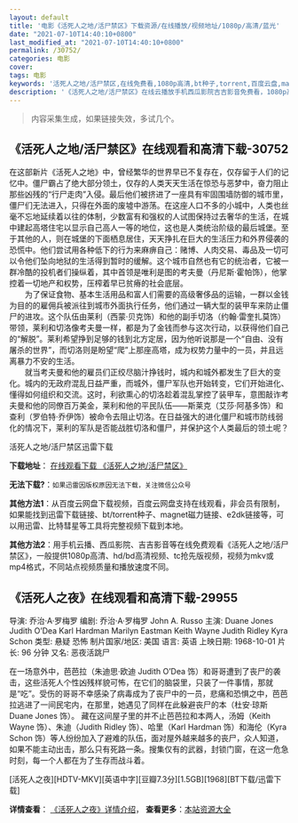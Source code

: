 ```yaml
---
layout: default
title: '电影《活死人之地/活尸禁区》下载资源/在线播放/视频地址/1080p/高清/蓝光'
date: "2021-07-10T14:40:10+0800"
last_modified_at: "2021-07-10T14:40:10+0800"
permalink: /30752/
categories: 电影
cover:
tags: 电影
keywords: '活死人之地/活尸禁区,在线免费看,1080p高清,bt种子,torrent,百度云盘,magnet,磁力链,迅雷下载资源'
description: '《活死人之地/活尸禁区》在线云播放手机西瓜影院吉吉影音免费看，1080p高清bd/hd未删减完整版和tc抢先枪版，mkv/mp4格式，附带bt/torrent种子、magnet/磁力链、百度云盘、网盘资源迅雷下载链接'
---
```


>内容采集生成，如果链接失效，多试几个。


## 《活死人之地/活尸禁区》在线观看和高清下载-30752

在这部新片《活死人之地》中，曾经繁华的世界早已不复存在，仅存留于人们的记忆中。僵尸霸占了绝大部分领土，仅存的人类天天生活在惊恐与恶梦中，奋力阻止那些凶残的&ldquo;行尸走肉”入侵。最后他们被挤进了一座具有牢固围墙防御的城市里，僵尸们无法进入，只得在外面的废墟中游荡。在这座人口不多的小城中，人类也丝毫不忘地延续着以往的体制，少数富有和强权的人试图保持过去奢华的生活，在城中建起高塔住宅以显示自己高人一等的地位，这也是人类统治阶级的最后城堡。至于其他的人，则在城堡的下面栖息居住，天天挣扎在巨大的生活压力和外界侵袭的恐慌中。他们尝试用各种低下的行为来麻痹自己：赌博、人肉交易、毒品及一切可以令他们坠向地狱的生活得到暂时的缓解。这个城市自然也有它的统治者，它被一群冷酷的投机者们操纵着，其中首领是唯利是图的考夫曼（丹尼斯&middot;霍帕饰），他掌控着一切地产和权势，压榨着早已贫瘠的社会底层。<br />　　为了保证食物、基本生活用品和富人们需要的高级奢侈品的运输，一群以金钱为目的的雇佣兵被派往到城市外面执行任务，他们通过一辆大型的装甲车来防止僵尸的进攻。这个队伍由莱利（西蒙&middot;贝克饰）和他的副手切洛（约翰·雷奎扎莫饰）带领，莱利和切洛像考夫曼一样，都是为了金钱而参与这次行动，以获得他们自己的“解脱”。莱利希望挣到足够的钱到北方定居，因为他听说那是一个&ldquo;自由、没有屠杀的世界&rdquo;，而切洛则是盼望&ldquo;爬&rdquo;上那座高塔，成为权势力量中的一员，并且远离暴力不安的生活。<br />　　就当考夫曼和他的雇员们正绞尽脑汁挣钱时，城内和城外都发生了巨大的变化。城内的无政府混乱日益严重，而城外，僵尸军队也开始转变，它们开始进化、懂得如何组织和交流。这时，利欲熏心的切洛趁着混乱掌控了装甲车，意图敲诈考夫曼和他的同僚百万美金，莱利和他的平民队伍——斯莱克（艾莎·阿基多饰）和查利（罗伯特·乔伊饰）被命令去阻止切洛。在日益强大的进化僵尸和城市防线弱化的情况下，莱利的军队是否能战胜切洛和僵尸，并保护这个人类最后的领土呢？


活死人之地/活尸禁区迅雷下载

**下载地址**： [在线观看下载 《活死人之地/活尸禁区》](https://www.993dy.com//vod-detail-id-17983.html) 


**无法下载?**：`如果迅雷因版权原因无法下载，关注微信公众号 `

**其他方法1**：从百度云网盘下载视频，百度云网盘支持在线观看，非会员有限制，如果能找到迅雷下载链接、bt/torrent种子、magnet磁力链接、e2dk链接等，可以用迅雷、比特彗星等工具将完整视频下载到本地。

**其他方法2**：用手机云播、西瓜影院、吉吉影音等在线免费观看《活死人之地/活尸禁区》，一般提供1080p高清、hd/bd高清视频、tc抢先版视频，视频为mkv或mp4格式，不同站点视频质量和播放速度不同。


## 《活死人之夜》在线观看和高清下载-29955

导演: 乔治·A·罗梅罗 编剧: 乔治·A·罗梅罗 John A. Russo 主演: Duane Jones Judith O’Dea Karl Hardman Marilyn Eastman Keith Wayne Judith Ridley Kyra Schon 类型: 悬疑 恐怖 制片国家/地区: 美国 语言: 英语 上映日期: 1968-10-01 片长: 96 分钟 又名: 恶夜活跳尸

在一场意外中，芭芭拉（朱迪思·欧迪 Judith O’Dea 饰）和哥哥遭到了丧尸的袭击，这些活死人个性凶残样貌可怖，在它们的脑袋里，只装了一件事情，那就是“吃”。受伤的哥哥不幸感染了病毒成为了丧尸中的一员，悲痛和恐惧之中，芭芭拉逃进了一间民宅内，在那里，她遇见了同样在此躲避丧尸的本（杜安·琼斯 Duane Jones 饰）。 藏在这间屋子里的并不止芭芭拉和本两人，汤姆（Keith Wayne 饰）、朱迪（Judith Ridley 饰）、哈里（Karl Hardman 饰）和海伦（Kyra Schon 饰）等人纷纷加入了避难的队伍，面对屋外越来越多的丧尸，众人知道，如果不能主动出击，那么只有死路一条。搜集仅有的武器，封锁门窗，在这一危急时刻，每一个人都在为了生存而战斗着。


[活死人之夜][HDTV-MKV][英语中字][豆瓣7.3分][1.5GB][1968][BT下载/迅雷下载]

**详情查看**： [《活死人之夜》详情介绍](/movie/29955/)， **查看更多**：[本站资源大全](/movie/t/all/)

